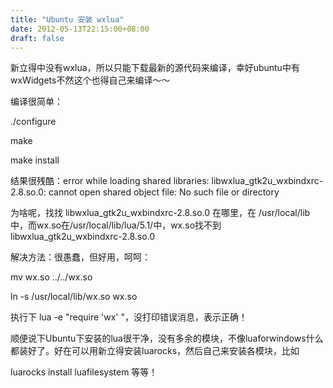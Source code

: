 ```yaml
---
title: "Ubuntu 安装 wxlua"
date: 2012-05-13T22:15:00+08:00
draft: false
---
```


新立得中没有wxlua，所以只能下载最新的源代码来编译，幸好ubuntu中有wxWidgets不然这个也得自己来编译～～


编译很简单：


./configure


make


make install


结果很残酷：error while loading shared libraries: libwxlua\_gtk2u\_wxbindxrc-2.8.so.0: cannot open shared object file: No such file or directory


为啥呢，找找 libwxlua\_gtk2u\_wxbindxrc-2.8.so.0 在哪里，在 /usr/local/lib 中，而wx.so在/usr/local/lib/lua/5.1/中，wx.so找不到libwxlua\_gtk2u\_wxbindxrc-2.8.so.0


解决方法：很愚蠢，但好用，呵呵：


mv wx.so ../../wx.so


ln -s /usr/local/lib/wx.so wx.so


执行下 lua -e "require 'wx' "，没打印错误消息，表示正确！


  




顺便说下Ubuntu下安装的lua很干净，没有多余的模块，不像luaforwindows什么都装好了。好在可以用新立得安装luarocks，然后自己来安装各模块，比如


luarocks install luafilesystem 等等！  




